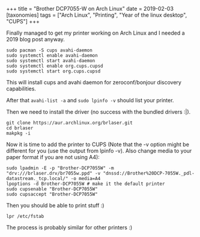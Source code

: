 +++
title = "Brother DCP7055-W on Arch Linux"
date = 2019-02-03
[taxonomies]
tags = ["Arch Linux",
  "Printing",
  "Year of the linux desktop",
  "CUPS"]
+++

Finally managed to get my printer working on Arch Linux and I needed a 2019 blog post anyway.

<!-- more -->

```
sudo pacman -S cups avahi-daemon
sudo systemctl enable avahi-daemon
sudo systemctl start avahi-daemon
sudo systemctl enable org.cups.cupsd
sudo systemctl start org.cups.cupsd
```

This will install cups and avahi daemon for zeroconf/bonjour discovery capabilities.

After that `avahi-list -a` and `sudo lpinfo -v` should list your printer.

Then we need to install the driver (no success with the bundled drivers :|).

```
git clone https://aur.archlinux.org/brlaser.git
cd brlaser
makpkg -i
```

Now it is time to add the printer to CUPS (Note that the -v option might be different for you (use the output from lpinfo -v). Also change media to your paper format if you are not using A4):

```
sudo lpadmin -E -p "Brother-DCP7055W" -m "drv:///brlaser.drv/br7055w.ppd" -v "dnssd://Brother%20DCP-7055W._pdl-datastream._tcp.local/" -o media=A4
lpoptions -d Brother-DCP7055W # make it the default printer
sudo cupsenable "Brother-DCP7055W"
sudo cupsaccept "Brother-DCP7055W"
```

Then you should be able to print stuff :)

```
lpr /etc/fstab
```

The process is probably similar for other printers :)
